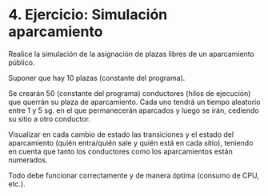 
# 4. Ejercicio: Simulación aparcamiento
Realice la simulación de la asignación de plazas libres de un aparcamiento público.

Suponer que hay 10 plazas (constante del programa).

Se crearán 50 (constante del programa) conductores (hilos de ejecución) que querrán su plaza de aparcamiento. Cada uno tendrá un tiempo aleatorio entre 1 y 5 sg. en el que permanecerán aparcados y luego se irán, cediendo su sitio a otro conductor.

Visualizar en cada cambio de estado las transiciones y el estado del aparcamiento (quién entra/quién sale y quién está en cada sitio), teniendo en cuenta que tanto los conductores como los aparcamientos están numerados.

Todo debe funcionar correctamente y de manera óptima (consumo de CPU, etc.).
